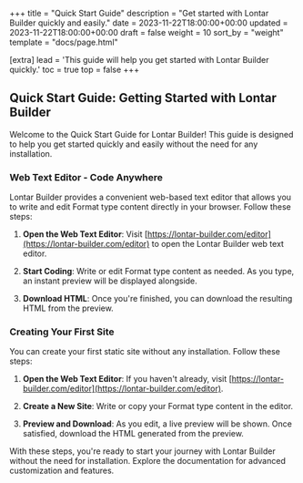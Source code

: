 +++
title = "Quick Start Guide"
description = "Get started with Lontar Builder quickly and easily."
date = 2023-11-22T18:00:00+00:00
updated = 2023-11-22T18:00:00+00:00
draft = false
weight = 10
sort_by = "weight"
template = "docs/page.html"

[extra]
lead = 'This guide will help you get started with Lontar Builder quickly.'
toc = true
top = false
+++

## Quick Start Guide: Getting Started with Lontar Builder

Welcome to the Quick Start Guide for Lontar Builder! This guide is designed to help you get started quickly and easily without the need for any installation. 

### Web Text Editor - Code Anywhere

Lontar Builder provides a convenient web-based text editor that allows you to write and edit Format type content directly in your browser. Follow these steps:

1. **Open the Web Text Editor**: Visit [https://lontar-builder.com/editor](https://lontar-builder.com/editor) to open the Lontar Builder web text editor.

2. **Start Coding**: Write or edit Format type content as needed. As you type, an instant preview will be displayed alongside.

3. **Download HTML**: Once you're finished, you can download the resulting HTML from the preview.

### Creating Your First Site

You can create your first static site without any installation. Follow these steps:

1. **Open the Web Text Editor**: If you haven't already, visit [https://lontar-builder.com/editor](https://lontar-builder.com/editor).

2. **Create a New Site**: Write or copy your Format type content in the editor.

3. **Preview and Download**: As you edit, a live preview will be shown. Once satisfied, download the HTML generated from the preview.

With these steps, you're ready to start your journey with Lontar Builder without the need for installation. Explore the documentation for advanced customization and features.

